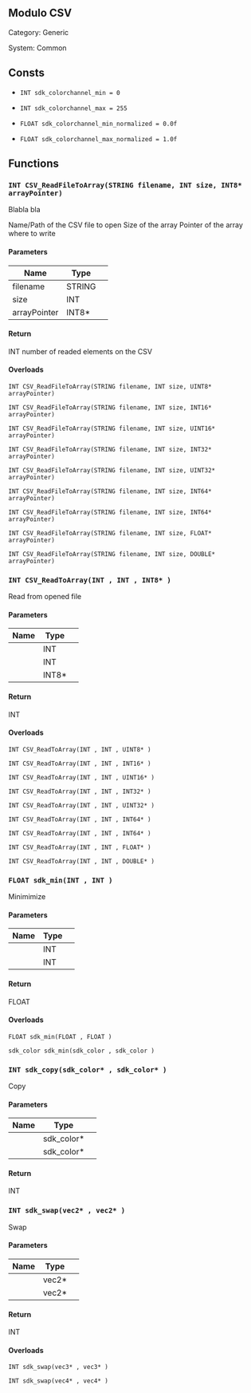 Modulo CSV
----------

Category: Generic

System: Common


## Consts

 * `INT sdk_colorchannel_min = 0`

 * `INT sdk_colorchannel_max = 255`

 * `FLOAT sdk_colorchannel_min_normalized = 0.0f`

 * `FLOAT sdk_colorchannel_max_normalized = 1.0f`



## Functions

### `INT CSV_ReadFileToArray(STRING filename, INT size, INT8* arrayPointer)`


Blabla bla

Name/Path of the CSV file to open
Size of the array
Pointer of the array where to write


#### Parameters

| Name              | Type        |                                      |
|-------------------|-------------|--------------------------------------|
| filename	| STRING	| 	|
| size	| INT	| 	|
| arrayPointer	| INT8*	| 	|

#### Return

INT
number of readed elements on the CSV

#### Overloads

```gemix
INT CSV_ReadFileToArray(STRING filename, INT size, UINT8* arrayPointer)
```
```gemix
INT CSV_ReadFileToArray(STRING filename, INT size, INT16* arrayPointer)
```
```gemix
INT CSV_ReadFileToArray(STRING filename, INT size, UINT16* arrayPointer)
```
```gemix
INT CSV_ReadFileToArray(STRING filename, INT size, INT32* arrayPointer)
```
```gemix
INT CSV_ReadFileToArray(STRING filename, INT size, UINT32* arrayPointer)
```
```gemix
INT CSV_ReadFileToArray(STRING filename, INT size, INT64* arrayPointer)
```
```gemix
INT CSV_ReadFileToArray(STRING filename, INT size, INT64* arrayPointer)
```
```gemix
INT CSV_ReadFileToArray(STRING filename, INT size, FLOAT* arrayPointer)
```
```gemix
INT CSV_ReadFileToArray(STRING filename, INT size, DOUBLE* arrayPointer)
```


### `INT CSV_ReadToArray(INT , INT , INT8* )`

 Read from opened file 

#### Parameters

| Name              | Type        |                                      |
|-------------------|-------------|--------------------------------------|
| 	| INT	| 	|
| 	| INT	| 	|
| 	| INT8*	| 	|

#### Return

INT

#### Overloads

```gemix
INT CSV_ReadToArray(INT , INT , UINT8* )
```
```gemix
INT CSV_ReadToArray(INT , INT , INT16* )
```
```gemix
INT CSV_ReadToArray(INT , INT , UINT16* )
```
```gemix
INT CSV_ReadToArray(INT , INT , INT32* )
```
```gemix
INT CSV_ReadToArray(INT , INT , UINT32* )
```
```gemix
INT CSV_ReadToArray(INT , INT , INT64* )
```
```gemix
INT CSV_ReadToArray(INT , INT , INT64* )
```
```gemix
INT CSV_ReadToArray(INT , INT , FLOAT* )
```
```gemix
INT CSV_ReadToArray(INT , INT , DOUBLE* )
```


### `FLOAT sdk_min(INT , INT )`

 Minimimize 

#### Parameters

| Name              | Type        |                                      |
|-------------------|-------------|--------------------------------------|
| 	| INT	| 	|
| 	| INT	| 	|

#### Return

FLOAT

#### Overloads

```gemix
FLOAT sdk_min(FLOAT , FLOAT )
```
```gemix
sdk_color sdk_min(sdk_color , sdk_color )
```


### `INT sdk_copy(sdk_color* , sdk_color* )`

 Copy 

#### Parameters

| Name              | Type        |                                      |
|-------------------|-------------|--------------------------------------|
| 	| sdk_color*	| 	|
| 	| sdk_color*	| 	|

#### Return

INT



### `INT sdk_swap(vec2* , vec2* )`

 Swap 

#### Parameters

| Name              | Type        |                                      |
|-------------------|-------------|--------------------------------------|
| 	| vec2*	| 	|
| 	| vec2*	| 	|

#### Return

INT

#### Overloads

```gemix
INT sdk_swap(vec3* , vec3* )
```
```gemix
INT sdk_swap(vec4* , vec4* )
```


